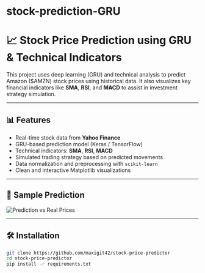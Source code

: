 # stock-prediction-GRU

# 📈 Stock Price Prediction using GRU & Technical Indicators

This project uses deep learning (GRU) and technical analysis to predict Amazon ($AMZN) stock prices using historical data. It also visualizes key financial indicators like **SMA**, **RSI**, and **MACD** to assist in investment strategy simulation.

---

## 📊 Features

- Real-time stock data from **Yahoo Finance**
- GRU-based prediction model (Keras / TensorFlow)
- Technical indicators: **SMA**, **RSI**, **MACD**
- Simulated trading strategy based on predicted movements
- Data normalization and preprocessing with `scikit-learn`
- Clean and interactive Matplotlib visualizations

---

## 🧪 Sample Prediction

![Prediction vs Real Prices](images/amzn_prediction.png)

---

## 🛠️ Installation

```bash
git clone https://github.com/maxigit42/stock-price-predictor
cd stock-price-predictor
pip install -r requirements.txt
